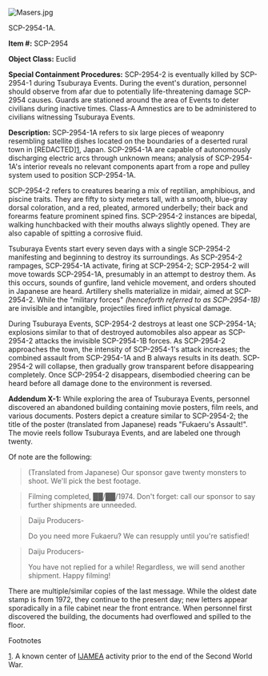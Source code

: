 ![Masers.jpg](http://scp-wiki.wdfiles.com/local--files/scp-2954/Masers.jpg)

SCP-2954-1A.

**Item #:** SCP-2954

**Object Class:** Euclid

**Special Containment Procedures:** SCP-2954-2 is eventually killed by SCP-2954-1 during Tsuburaya Events. During the event's duration, personnel should observe from afar due to potentially life-threatening damage SCP-2954 causes. Guards are stationed around the area of Events to deter civilians during inactive times. Class-A Amnestics are to be administered to civilians witnessing Tsuburaya Events.

**Description:** SCP-2954-1A refers to six large pieces of weaponry resembling satellite dishes located on the boundaries of a deserted rural town in \[REDACTED\][1](javascript:;), Japan. SCP-2954-1A are capable of autonomously discharging electric arcs through unknown means; analysis of SCP-2954-1A's interior reveals no relevant components apart from a rope and pulley system used to position SCP-2954-1A.

SCP-2954-2 refers to creatures bearing a mix of reptilian, amphibious, and piscine traits. They are fifty to sixty meters tall, with a smooth, blue-gray dorsal coloration, and a red, pleated, armored underbelly; their back and forearms feature prominent spined fins. SCP-2954-2 instances are bipedal, walking hunchbacked with their mouths always slightly opened. They are also capable of spitting a corrosive fluid.

Tsuburaya Events start every seven days with a single SCP-2954-2 manifesting and beginning to destroy its surroundings. As SCP-2954-2 rampages, SCP-2954-1A activate, firing at SCP-2954-2; SCP-2954-2 will move towards SCP-2954-1A, presumably in an attempt to destroy them. As this occurs, sounds of gunfire, land vehicle movement, and orders shouted in Japanese are heard. Artillery shells materialize in midair, aimed at SCP-2954-2. While the "military forces" _(henceforth referred to as SCP-2954-1B)_ are invisible and intangible, projectiles fired inflict physical damage.

During Tsuburaya Events, SCP-2954-2 destroys at least one SCP-2954-1A; explosions similar to that of destroyed automobiles also appear as SCP-2954-2 attacks the invisible SCP-2954-1B forces. As SCP-2954-2 approaches the town, the intensity of SCP-2954-1's attack increases; the combined assault from SCP-2954-1A and B always results in its death. SCP-2954-2 will collapse, then gradually grow transparent before disappearing completely. Once SCP-2954-2 disappears, disembodied cheering can be heard before all damage done to the environment is reversed.

**Addendum X-1:** While exploring the area of Tsuburaya Events, personnel discovered an abandoned building containing movie posters, film reels, and various documents. Posters depict a creature similar to SCP-2954-2; the title of the poster (translated from Japanese) reads "Fukaeru's Assault!". The movie reels follow Tsuburaya Events, and are labeled one through twenty.

Of note are the following:

> (Translated from Japanese) Our sponsor gave twenty monsters to shoot. We'll pick the best footage.

> Filming completed, ██/██/1974. Don't forget: call our sponsor to say further shipments are unneeded.

> Daiju Producers-
> 
> Do you need more Fukaeru? We can resupply until you're satisfied!

> Daiju Producers-
> 
> You have not replied for a while! Regardless, we will send another shipment. Happy filming!

There are multiple/similar copies of the last message. While the oldest date stamp is from 1972, they continue to the present day; new letters appear sporadically in a file cabinet near the front entrance. When personnel first discovered the building, the documents had overflowed and spilled to the floor.

Footnotes

[1](javascript:;). A known center of [IJAMEA](http://www.scp-wiki.net/ijamea-hub) activity prior to the end of the Second World War.